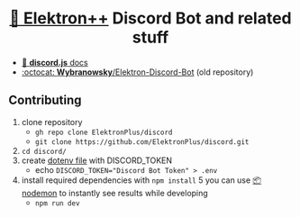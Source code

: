 <div align="center">
  <h1><a href="https://github.com/ElektronPlus">🤖 Elektron++</a> Discord Bot and related stuff</h2>
</div>

- [📔 **discord.js** docs](https://discord.js.org/#/docs)
- [:octocat: **Wybranowsky**/Elektron-Discord-Bot](https://github.com/Wybranowsky/Elektron-Discord-Bot) (old repository)

## Contributing
1. clone repository
    - `gh repo clone ElektronPlus/discord`
    - `git clone https://github.com/ElektronPlus/discord.git`
2. `cd discord/`
3. create [dotenv file](https://www.npmjs.com/package/dotenv) with DISCORD_TOKEN
    - echo `DISCORD_TOKEN="Discord Bot Token" > .env`
4. install required dependencies with `npm install`
5 you can use [📦 nodemon](https://www.npmjs.com/package/nodemon) to instantly see results while developing
    - `npm run dev`
